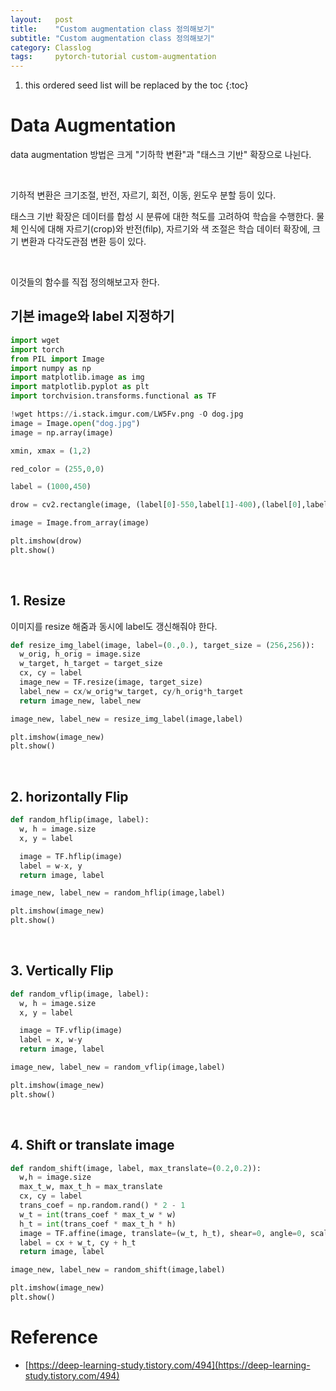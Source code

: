 ```yaml
---
layout:   post
title:    "Custom augmentation class 정의해보기"
subtitle: "Custom augmentation class 정의해보기"
category: Classlog
tags:     pytorch-tutorial custom-augmentation
---
```


1. this ordered seed list will be replaced by the toc
{:toc}

# Data Augmentation

data augmentation 방법은 크게 "기하학 변환"과 "태스크 기반" 확장으로 나뉜다.

<br>

기하적 변환은 크기조절, 반전, 자르기, 회전, 이동, 윈도우 분할 등이 있다.

태스크 기반 확장은 데이터를 합성 시 분류에 대한 척도를 고려하여 학습을 수행한다. 물체 인식에 대해 자르기(crop)와 반전(filp), 자르기와 색 조절은 학습 데이터 확장에, 크기 변환과 다각도관점 변환 등이 있다.

<br>

이것들의 함수를 직접 정의해보고자 한다.

## 기본 image와 label 지정하기

```python
import wget
import torch
from PIL import Image
import numpy as np
import matplotlib.image as img
import matplotlib.pyplot as plt
import torchvision.transforms.functional as TF

!wget https://i.stack.imgur.com/LW5Fv.png -O dog.jpg
image = Image.open("dog.jpg")
image = np.array(image)

xmin, xmax = (1,2)

red_color = (255,0,0)

label = (1000,450)

drow = cv2.rectangle(image, (label[0]-550,label[1]-400),(label[0],label[1]),red_color,3)

image = Image.from_array(image)

plt.imshow(drow)
plt.show()
```

<br>

## 1. Resize

이미지를 resize 해줌과 동시에 label도 갱신해줘야 한다.

```python
def resize_img_label(image, label=(0.,0.), target_size = (256,256)):
  w_orig, h_orig = image.size
  w_target, h_target = target_size
  cx, cy = label
  image_new = TF.resize(image, target_size)
  label_new = cx/w_orig*w_target, cy/h_orig*h_target
  return image_new, label_new

image_new, label_new = resize_img_label(image,label)

plt.imshow(image_new)
plt.show()
```

<br>

## 2. horizontally Flip

```python
def random_hflip(image, label):
  w, h = image.size
  x, y = label

  image = TF.hflip(image)
  label = w-x, y
  return image, label

image_new, label_new = random_hflip(image,label)

plt.imshow(image_new)
plt.show()
```

<br>

## 3. Vertically Flip

```python
def random_vflip(image, label):
  w, h = image.size
  x, y = label

  image = TF.vflip(image)
  label = x, w-y
  return image, label

image_new, label_new = random_vflip(image,label)

plt.imshow(image_new)
plt.show()
```

<br>

## 4. Shift or translate image

```python
def random_shift(image, label, max_translate=(0.2,0.2)):
  w,h = image.size
  max_t_w, max_t_h = max_translate
  cx, cy = label
  trans_coef = np.random.rand() * 2 - 1
  w_t = int(trans_coef * max_t_w * w)
  h_t = int(trans_coef * max_t_h * h)
  image = TF.affine(image, translate=(w_t, h_t), shear=0, angle=0, scale=1)
  label = cx + w_t, cy + h_t
  return image, label

image_new, label_new = random_shift(image,label)

plt.imshow(image_new)
plt.show() 
```

# Reference
- [https://deep-learning-study.tistory.com/494](https://deep-learning-study.tistory.com/494)